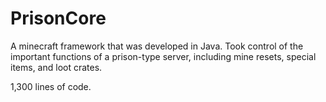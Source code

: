 # PrisonCore
A minecraft framework that was developed in Java. Took control of the important functions of a prison-type server, including mine resets, special items, and loot crates.

1,300 lines of code.
